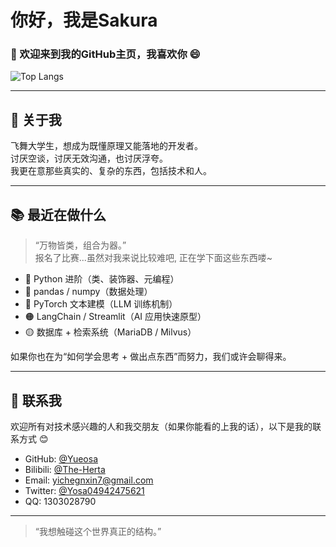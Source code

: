 # 你好，我是Sakura

### 👋 欢迎来到我的GitHub主页，我喜欢你 😄

![Top Langs](https://github-readme-stats.vercel.app/api?username=Yueosa&show_icons=true&title_color=000&icon_color=0099ff&text_color=000&bg_color=ffffff&hide_border=true)

---

## 🧠 关于我

飞舞大学生，想成为既懂原理又能落地的开发者。<br>
讨厌空谈，讨厌无效沟通，也讨厌浮夸。<br>
我更在意那些真实的、复杂的东西，包括技术和人。

---

## 📚 最近在做什么

> “万物皆类，组合为器。”<br>
报名了比赛...虽然对我来说比较难吧, 正在学下面这些东西喽~

- 🔴 Python 进阶（类、装饰器、元编程）
- 🔴 pandas / numpy（数据处理）
- 🔴 PyTorch 文本建模（LLM 训练机制）
- 🟠 LangChain / Streamlit（AI 应用快速原型）
- 🟡 数据库 + 检索系统（MariaDB / Milvus）

如果你也在为“如何学会思考 + 做出点东西”而努力，我们或许会聊得来。

---

## 💬 联系我

欢迎所有对技术感兴趣的人和我交朋友（如果你能看的上我的话），以下是我的联系方式 😊 

- GitHub: [@Yueosa](https://github.com/Yueosa)
- Bilibili: [@The-Herta](https://space.bilibili.com/433677987)
- Email: yichegnxin7@gmail.com
- Twitter: [@Yosa04942475621](https://x.com/Yosa04942475621)
- QQ: 1303028790

---

> “我想触碰这个世界真正的结构。”
